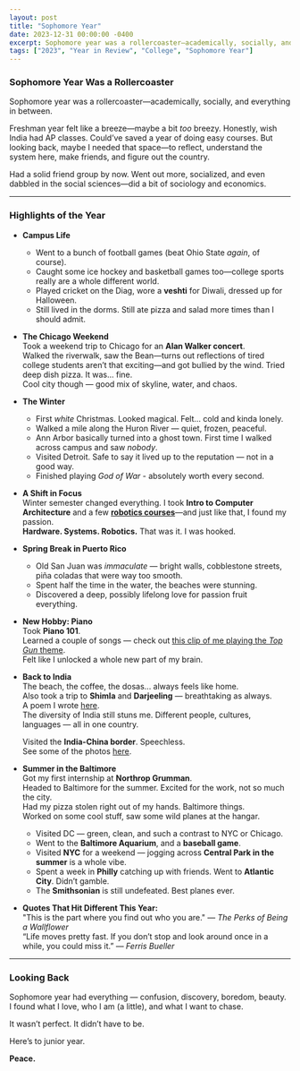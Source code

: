 ```yaml
---
layout: post
title: "Sophomore Year"
date: 2023-12-31 00:00:00 -0400
excerpt: Sophomore year was a rollercoaster—academically, socially, and everything in between.
tags: ["2023", "Year in Review", "College", "Sophomore Year"]
---
```


### Sophomore Year Was a Rollercoaster

Sophomore year was a rollercoaster—academically, socially, and everything in between.

Freshman year felt like a breeze—maybe a bit *too* breezy. Honestly, wish India had AP classes. Could’ve saved a year of doing easy courses. But looking back, maybe I needed that space—to reflect, understand the system here, make friends, and figure out the country.

Had a solid friend group by now. Went out more, socialized, and even dabbled in the social sciences—did a bit of sociology and economics. 

---

### Highlights of the Year

- **Campus Life**  
  - Went to a bunch of football games (beat Ohio State *again*, of course).  
  - Caught some ice hockey and basketball games too—college sports really are a whole different world.  
  - Played cricket on the Diag, wore a **veshti** for Diwali, dressed up for Halloween.  
  - Still lived in the dorms. Still ate pizza and salad more times than I should admit.

- **The Chicago Weekend**  
  Took a weekend trip to Chicago for an **Alan Walker concert**.  
  Walked the riverwalk, saw the Bean—turns out reflections of tired college students aren’t that exciting—and got bullied by the wind.
  Tried deep dish pizza. It was... fine.  
  Cool city though — good mix of skyline, water, and chaos.

- **The Winter**  
  - First *white* Christmas. Looked magical. Felt... cold and kinda lonely.  
  - Walked a mile along the Huron River — quiet, frozen, peaceful.  
  - Ann Arbor basically turned into a ghost town. First time I walked across campus and saw *nobody*.  
  - Visited Detroit. Safe to say it lived up to the reputation — not in a good way.  
  - Finished playing *God of War* - absolutely worth every second.

- **A Shift in Focus**  
  Winter semester changed everything. 
  I took **Intro to Computer Architecture** and a few [**robotics courses**](https://porvesh.github.io/projects/2024-03-04-robotics/)—and just like that, I found my passion.  
  **Hardware. Systems. Robotics.** That was it. I was hooked.


- **Spring Break in Puerto Rico**  
  - Old San Juan was *immaculate* —  bright walls, cobblestone streets, piña coladas that were way too smooth.  
  - Spent half the time in the water, the beaches were stunning.  
  - Discovered a deep, possibly lifelong love for passion fruit everything.

- **New Hobby: Piano**  
  Took **Piano 101**.  
  Learned a couple of songs — check out [this clip of me playing the *Top Gun* theme](https://youtu.be/dnxAyv8z87M?si=RPjoXYLZhABqiSCg).  
  Felt like I unlocked a whole new part of my brain.

- **Back to India**  
  The beach, the coffee, the dosas... always feels like home.  
  Also took a trip to **Shimla** and **Darjeeling** — breathtaking as always.  
  A poem I wrote [here](https://porvesh.github.io/tyger-tyger-burning-bright/).  
  The diversity of India still stuns me. Different people, cultures, languages — all in one country.  

  Visited the **India-China border**. Speechless.  
  See some of the photos [here](https://porvesh.github.io/photography/).

- **Summer in the Baltimore**  
  Got my first internship at **Northrop Grumman**.  
  Headed to Baltimore for the summer. Excited for the work, not so much the city.  
  Had my pizza stolen right out of my hands. Baltimore things.  
  Worked on some cool stuff, saw some wild planes at the hangar.

  - Visited DC — green, clean, and such a contrast to NYC or Chicago.  
  - Went to the **Baltimore Aquarium**, and a **baseball game**.  
  - Visited **NYC** for a weekend — jogging across **Central Park in the summer** is a whole vibe.  
  - Spent a week in **Philly** catching up with friends. Went to **Atlantic City**. Didn’t gamble.  
  - The **Smithsonian** is still undefeated. Best planes ever. 

- **Quotes That Hit Different This Year:**  
  "This is the part where you find out who you are." — *The Perks of Being a Wallflower*  
  “Life moves pretty fast. If you don’t stop and look around once in a while, you could miss it.” — *Ferris Bueller*

---

### Looking Back

Sophomore year had everything — confusion, discovery, boredom, beauty.  
I found what I love, who I am (a little), and what I want to chase.  

It wasn’t perfect. It didn’t have to be.

Here’s to junior year.

**Peace.**
